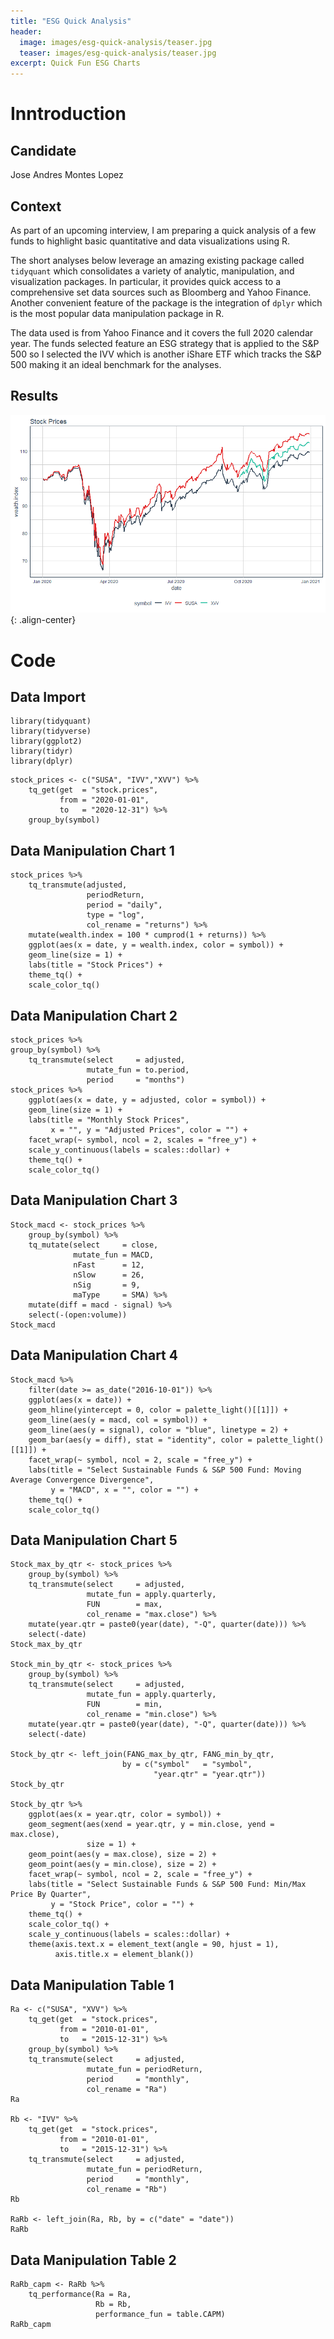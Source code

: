 ```yaml
---
title: "ESG Quick Analysis"
header:
  image: images/esg-quick-analysis/teaser.jpg
  teaser: images/esg-quick-analysis/teaser.jpg
excerpt: Quick Fun ESG Charts 
---
```


# Inntroduction

## Candidate

Jose Andres Montes Lopez

## Context

As part of an upcoming interview, I am preparing a quick analysis of a few funds to highlight 
basic quantitative and data visualizations using R.

The short analyses below leverage an amazing existing package called `tidyquant` which consolidates
a variety of analytic, manipulation, and visualization packages. In particular, it provides quick access
to a comprehensive set data sources such as Bloomberg and Yahoo Finance. Another convenient feature of the package is the integration of `dplyr` which is the most popular data manipulation package in R. 

The data used is from Yahoo Finance and it covers the full 2020 calendar year. The funds selected feature an ESG strategy that is applied to the S&P 500 so I selected the IVV which is another iShare ETF which tracks the S&P 500 making it an ideal benchmark for the analyses.

## Results

![image-center](/images/esg-quick-analysis/chart-1.png){: .align-center}


# Code

## Data Import

```
library(tidyquant)
library(tidyverse)
library(ggplot2)
library(tidyr)
library(dplyr)
```

```
stock_prices <- c("SUSA", "IVV","XVV") %>%
    tq_get(get  = "stock.prices",
           from = "2020-01-01",
           to   = "2020-12-31") %>%
    group_by(symbol) 
```

## Data Manipulation Chart 1

```
stock_prices %>%
    tq_transmute(adjusted, 
                 periodReturn, 
                 period = "daily", 
                 type = "log", 
                 col_rename = "returns") %>%
    mutate(wealth.index = 100 * cumprod(1 + returns)) %>%
    ggplot(aes(x = date, y = wealth.index, color = symbol)) +
    geom_line(size = 1) +
    labs(title = "Stock Prices") +
    theme_tq() + 
    scale_color_tq()
```

## Data Manipulation Chart 2

```
stock_prices %>%
group_by(symbol) %>%
    tq_transmute(select     = adjusted, 
                 mutate_fun = to.period, 
                 period     = "months")
stock_prices %>%
    ggplot(aes(x = date, y = adjusted, color = symbol)) +
    geom_line(size = 1) +
    labs(title = "Monthly Stock Prices",
         x = "", y = "Adjusted Prices", color = "") +
    facet_wrap(~ symbol, ncol = 2, scales = "free_y") +
    scale_y_continuous(labels = scales::dollar) +
    theme_tq() + 
    scale_color_tq()
```

## Data Manipulation Chart 3

```
Stock_macd <- stock_prices %>%
    group_by(symbol) %>%
    tq_mutate(select     = close, 
              mutate_fun = MACD, 
              nFast      = 12, 
              nSlow      = 26, 
              nSig       = 9, 
              maType     = SMA) %>%
    mutate(diff = macd - signal) %>%
    select(-(open:volume))
Stock_macd
```

## Data Manipulation Chart 4

```
Stock_macd %>%
    filter(date >= as_date("2016-10-01")) %>%
    ggplot(aes(x = date)) + 
    geom_hline(yintercept = 0, color = palette_light()[[1]]) +
    geom_line(aes(y = macd, col = symbol)) +
    geom_line(aes(y = signal), color = "blue", linetype = 2) +
    geom_bar(aes(y = diff), stat = "identity", color = palette_light()[[1]]) +
    facet_wrap(~ symbol, ncol = 2, scale = "free_y") +
    labs(title = "Select Sustainable Funds & S&P 500 Fund: Moving Average Convergence Divergence",
         y = "MACD", x = "", color = "") +
    theme_tq() +
    scale_color_tq()
```

## Data Manipulation Chart 5

```
Stock_max_by_qtr <- stock_prices %>%
    group_by(symbol) %>%
    tq_transmute(select     = adjusted, 
                 mutate_fun = apply.quarterly, 
                 FUN        = max, 
                 col_rename = "max.close") %>%
    mutate(year.qtr = paste0(year(date), "-Q", quarter(date))) %>%
    select(-date)
Stock_max_by_qtr

Stock_min_by_qtr <- stock_prices %>%
    group_by(symbol) %>%
    tq_transmute(select     = adjusted, 
                 mutate_fun = apply.quarterly, 
                 FUN        = min, 
                 col_rename = "min.close") %>%
    mutate(year.qtr = paste0(year(date), "-Q", quarter(date))) %>%
    select(-date)

Stock_by_qtr <- left_join(FANG_max_by_qtr, FANG_min_by_qtr,
                         by = c("symbol"   = "symbol",
                                "year.qtr" = "year.qtr"))
Stock_by_qtr

Stock_by_qtr %>%
    ggplot(aes(x = year.qtr, color = symbol)) +
    geom_segment(aes(xend = year.qtr, y = min.close, yend = max.close),
                 size = 1) +
    geom_point(aes(y = max.close), size = 2) +
    geom_point(aes(y = min.close), size = 2) +
    facet_wrap(~ symbol, ncol = 2, scale = "free_y") +
    labs(title = "Select Sustainable Funds & S&P 500 Fund: Min/Max Price By Quarter",
         y = "Stock Price", color = "") +
    theme_tq() +
    scale_color_tq() +
    scale_y_continuous(labels = scales::dollar) +
    theme(axis.text.x = element_text(angle = 90, hjust = 1),
          axis.title.x = element_blank())
```

## Data Manipulation Table 1 

```
Ra <- c("SUSA", "XVV") %>%
    tq_get(get  = "stock.prices",
           from = "2010-01-01",
           to   = "2015-12-31") %>%
    group_by(symbol) %>%
    tq_transmute(select     = adjusted, 
                 mutate_fun = periodReturn, 
                 period     = "monthly", 
                 col_rename = "Ra")
Ra

Rb <- "IVV" %>%
    tq_get(get  = "stock.prices",
           from = "2010-01-01",
           to   = "2015-12-31") %>%
    tq_transmute(select     = adjusted, 
                 mutate_fun = periodReturn, 
                 period     = "monthly", 
                 col_rename = "Rb")
Rb

RaRb <- left_join(Ra, Rb, by = c("date" = "date"))
RaRb
```

## Data Manipulation Table 2

```
RaRb_capm <- RaRb %>%
    tq_performance(Ra = Ra, 
                   Rb = Rb, 
                   performance_fun = table.CAPM)
RaRb_capm
```